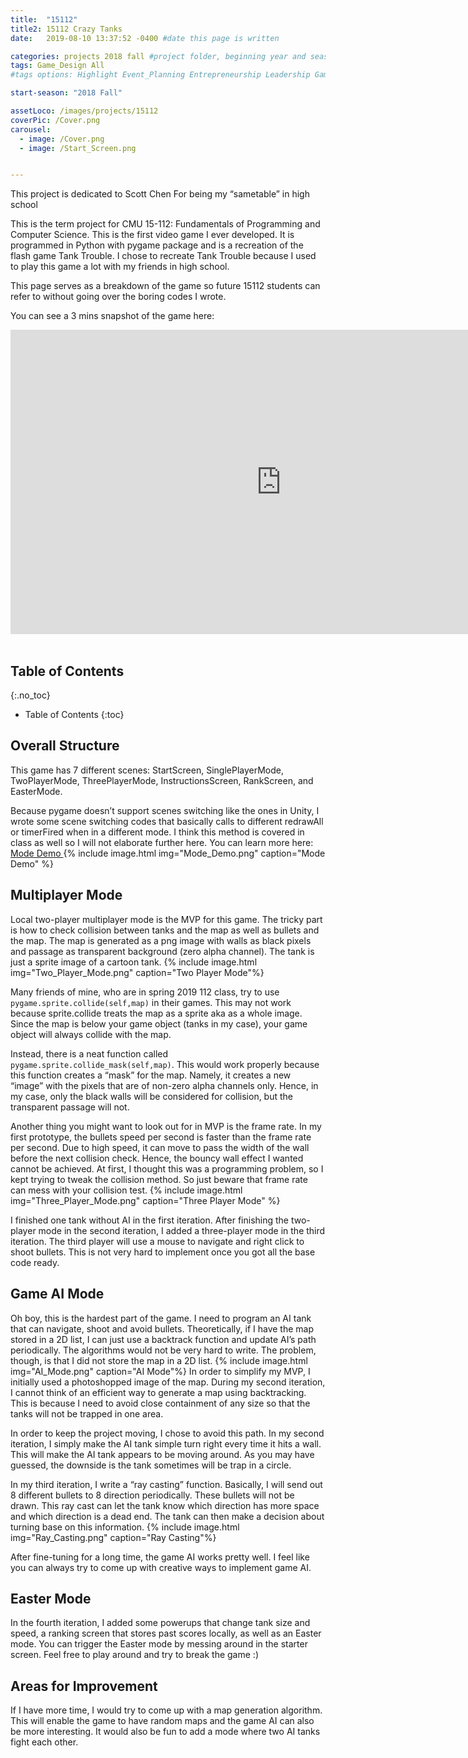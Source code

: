 ```yaml
---
title:  "15112"
title2: 15112 Crazy Tanks
date:   2019-08-10 13:37:52 -0400 #date this page is written

categories: projects 2018 fall #project folder, beginning year and season
tags: Game_Design All
#tags options: Highlight Event_Planning Entrepreneurship Leadership Game_Design Marketing Negotiation Video_Editing Web_Design

start-season: "2018 Fall"

assetLoco: /images/projects/15112
coverPic: /Cover.png
carousel:
  - image: /Cover.png
  - image: /Start_Screen.png


---
```

This project is dedicated to Scott Chen For being my “sametable” in high school

This is the term project for CMU 15-112: Fundamentals of Programming and Computer Science. This is the first video game I ever developed. It is programmed in Python with pygame package and is a recreation of the flash game Tank Trouble. I chose to recreate Tank Trouble because I used to play this game a lot with my friends in high school.

This page serves as a breakdown of the game so future 15112 students can refer to without going over the boring codes I wrote.

You can see a 3 mins snapshot of the game here:
<div class="text-center"> <iframe width="866" height="487" src="https://www.youtube.com/embed/qkijJCenGDE" frameborder="0" allow="accelerometer; autoplay; encrypted-media; gyroscope; picture-in-picture" allowfullscreen></iframe></div><br>

## Table of Contents
{:.no_toc}

* Table of Contents
{:toc}

## Overall Structure

This game has 7 different scenes: StartScreen, SinglePlayerMode, TwoPlayerMode, ThreePlayerMode, InstructionsScreen, RankScreen, and EasterMode.

Because pygame doesn’t support scenes switching like the ones in Unity, I wrote some scene switching codes that basically calls to different redrawAll or timerFired when in a different mode. I think this method is covered in class as well so I will not elaborate further here. You can learn more here:[ Mode Demo ](http://www.krivers.net/15112-s18/notes/notes-animations-demos.html)
{% include image.html img="Mode_Demo.png" caption="Mode Demo" %}

## Multiplayer Mode

Local two-player multiplayer mode is the MVP for this game. The tricky part is how to check collision between tanks and the map as well as bullets and the map. The map is generated as a png image with walls as black pixels and passage as transparent background (zero alpha channel). The tank is just a sprite image of a cartoon tank.
{% include image.html img="Two_Player_Mode.png" caption="Two Player Mode"%}

Many friends of mine, who are in spring 2019 112 class, try to use ``
pygame.sprite.collide(self,map)``
in their games. This may not work because sprite.collide treats the map as a sprite aka as a whole image. Since the map is below your game object (tanks in my case), your game object will always collide with the map.

Instead, there is a neat function called ``pygame.sprite.collide_mask(self,map)``. This would work properly because this function creates a “mask” for the map. Namely, it creates a new “image” with the pixels that are of non-zero alpha channels only. Hence, in my case, only the black walls will be considered for collision, but the transparent passage will not.

Another thing you might want to look out for in MVP is the frame rate. In my first prototype, the bullets speed per second is faster than the frame rate per second. Due to high speed, it can move to pass the width of the wall before the next collision check. Hence, the bouncy wall effect I wanted cannot be achieved. At first, I thought this was a programming problem, so I kept trying to tweak the collision method. So just beware that frame rate can mess with your collision test.
{% include image.html img="Three_Player_Mode.png" caption="Three Player Mode" %}

I finished one tank without AI in the first iteration. After finishing the two-player mode in the second iteration, I added a three-player mode in the third iteration. The third player will use a mouse to navigate and right click to shoot bullets. This is not very hard to implement once you got all the base code ready.

## Game AI Mode

Oh boy, this is the hardest part of the game. I need to program an AI tank that can navigate, shoot and avoid bullets. Theoretically, if I have the map stored in a 2D list, I can just use a backtrack function and update AI’s path periodically. The algorithms would not be very hard to write. The problem, though, is that I did not store the map in a 2D list.
{% include image.html img="AI_Mode.png" caption="AI Mode"%}
In order to simplify my MVP, I initially used a photoshopped image of the map. During my second iteration, I cannot think of an efficient way to generate a map using backtracking. This is because I need to avoid close containment of any size so that the tanks will not be trapped in one area.

In order to keep the project moving, I chose to avoid this path. In my second iteration, I simply make the AI tank simple turn right every time it hits a wall. This will make the AI tank appears to be moving around. As you may have guessed, the downside is the tank sometimes will be trap in a circle.

In my third iteration, I write a “ray casting” function. Basically, I will send out 8 different bullets to 8 direction periodically. These bullets will not be drawn. This ray cast can let the tank know which direction has more space and which direction is a dead end. The tank can then make a decision about turning base on this information.
{% include image.html img="Ray_Casting.png" caption="Ray Casting"%}

After fine-tuning for a long time, the game AI works pretty well. I feel like you can always try to come up with creative ways to implement game AI.
## Easter Mode

In the fourth iteration, I added some powerups that change tank size and speed, a ranking screen that stores past scores locally, as well as an Easter mode. You can trigger the Easter mode by messing around in the starter screen. Feel free to play around and try to break the game  :)

## Areas for Improvement

If I have more time, I would try to come up with a map generation algorithm. This will enable the game to have random maps and the game AI can also be more interesting. It would also be fun to add a mode where two AI tanks fight each other.
